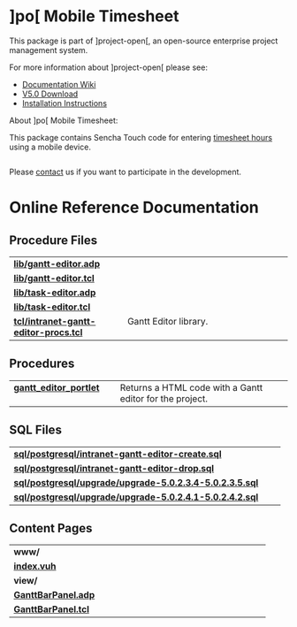 # ]po[ Mobile Timesheet
This package is part of ]project-open[, an open-source enterprise project management system.

For more information about ]project-open[ please see:
* [Documentation Wiki](http://www.project-open.com/en/)
* [V5.0 Download](https://sourceforge.net/projects/project-open/files/project-open/V5.0/)
* [Installation Instructions](http://www.project-open.com/en/list-installers)

About ]po[ Mobile Timesheet:

<p> This package contains Sencha Touch code for entering <a href="/en/object-type-im-hour">timesheet hours</a> using a mobile device. <p><img alt="" src="http://www.project-open.com/images/manual_screenshots/mobile_timesheet.318x480" /><p>Please <a href="/en/contact">contact</a> us if you want to participate in the development. 

# Online Reference Documentation

## Procedure Files

<table cellpadding="0" cellspacing="0"><tr valign="top"><td style="width:35%"><b><a href="http://www.project-open.net/api-doc/content-page-view?version_id=1617186&amp;path=packages/intranet-gantt-editor/lib/gantt-editor.adp">lib/gantt-editor.adp</a></b></td><td></td><td></td></tr><tr valign="top"><td style="width:35%"><b><a href="http://www.project-open.net/api-doc/content-page-view?version_id=1617186&amp;path=packages/intranet-gantt-editor/lib/gantt-editor.tcl">lib/gantt-editor.tcl</a></b></td><td></td><td></td></tr><tr valign="top"><td style="width:35%"><b><a href="http://www.project-open.net/api-doc/content-page-view?version_id=1617186&amp;path=packages/intranet-gantt-editor/lib/task-editor.adp">lib/task-editor.adp</a></b></td><td></td><td></td></tr><tr valign="top"><td style="width:35%"><b><a href="http://www.project-open.net/api-doc/content-page-view?version_id=1617186&amp;path=packages/intranet-gantt-editor/lib/task-editor.tcl">lib/task-editor.tcl</a></b></td><td></td><td></td></tr><tr valign="top"><td style="width:35%"><b><a href="http://www.project-open.net/api-doc/procs-file-view?version_id=1617186&amp;path=packages/intranet-gantt-editor/tcl/intranet-gantt-editor-procs.tcl">tcl/intranet-gantt-editor-procs.tcl</a></b></td><td></td><td>Gantt Editor library. </td></tr></table>

## Procedures

<table cellpadding="0" cellspacing="0"><tr valign="top"><td style="width:35%"><b><a href="http://www.project-open.net/api-doc/proc-view?version_id=1617186&amp;proc=gantt_editor_portlet">gantt_editor_portlet</a></b></td><td></td><td>Returns a HTML code with a Gantt editor for the project. </td></tr></table>

## SQL Files

<table cellpadding="0" cellspacing="0"><tr valign="top"><td><b><a href="http://www.project-open.net/api-doc/display-sql?package_key=intranet-gantt-editor&amp;url=postgresql/intranet-gantt-editor-create.sql&amp;version_id=1617186">sql/postgresql/intranet-gantt-editor-create.sql</a></b></td><td></td><td></td></tr><tr valign="top"><td><b><a href="http://www.project-open.net/api-doc/display-sql?package_key=intranet-gantt-editor&amp;url=postgresql/intranet-gantt-editor-drop.sql&amp;version_id=1617186">sql/postgresql/intranet-gantt-editor-drop.sql</a></b></td><td></td><td></td></tr><tr valign="top"><td><b><a href="http://www.project-open.net/api-doc/display-sql?package_key=intranet-gantt-editor&amp;url=postgresql/upgrade/upgrade-5.0.2.3.4-5.0.2.3.5.sql&amp;version_id=1617186">sql/postgresql/upgrade/upgrade-5.0.2.3.4-5.0.2.3.5.sql</a></b></td><td></td><td></td></tr><tr valign="top"><td><b><a href="http://www.project-open.net/api-doc/display-sql?package_key=intranet-gantt-editor&amp;url=postgresql/upgrade/upgrade-5.0.2.4.1-5.0.2.4.2.sql&amp;version_id=1617186">sql/postgresql/upgrade/upgrade-5.0.2.4.1-5.0.2.4.2.sql</a></b></td><td></td><td></td></tr></table>

## Content Pages

<table cellpadding="0" cellspacing="0"><tr valign="top"><td><b>www/</b></td></tr><tr valign="top"><td style="width:35%"><b><a href="http://www.project-open.net/api-doc/content-page-view?version_id=1617186&amp;path=packages/intranet-gantt-editor/www/index.vuh">index.vuh</a></b></td><td></td></tr><tr valign="top"><td><b>view/</b></td></tr><tr valign="top"><td style="width:35%"><b><a href="http://www.project-open.net/api-doc/content-page-view?version_id=1617186&amp;path=packages/intranet-gantt-editor/www/view/GanttBarPanel.adp">GanttBarPanel.adp</a></b></td><td></td></tr><tr valign="top"><td style="width:35%"><b><a href="http://www.project-open.net/api-doc/content-page-view?version_id=1617186&amp;path=packages/intranet-gantt-editor/www/view/GanttBarPanel.tcl">GanttBarPanel.tcl</a></b></td><td></td></tr></table>

